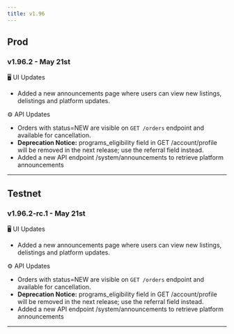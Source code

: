 ```yaml
---
title: v1.96
---
```

## Prod
### v1.96.2 - May 21st
🖥️  UI Updates
* Added a new announcements page where users can view new listings, delistings and platform updates.

⚙️ API Updates
* Orders with status=NEW are visible on `GET /orders` endpoint and available for cancellation.
* **Deprecation Notice:** programs_eligibility field in GET /account/profile will be removed in the next release; use the referral field instead.
* Added a new API endpoint /system/announcements to retrieve platform announcements
---

## Testnet
### v1.96.2-rc.1 - May 21st
🖥️  UI Updates
* Added a new announcements page where users can view new listings, delistings and platform updates.

⚙️ API Updates
* Orders with status=NEW are visible on `GET /orders` endpoint and available for cancellation.
* **Deprecation Notice:** programs_eligibility field in GET /account/profile will be removed in the next release; use the referral field instead.
* Added a new API endpoint /system/announcements to retrieve platform announcements
---
